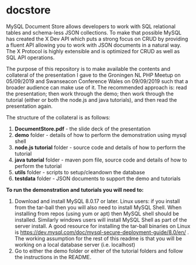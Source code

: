 # docstore
MySQL Document Store allows developers to work with SQL relational tables and schema-less JSON collections. To make that possible MySQL has created the X Dev API which puts a strong focus on CRUD by providing a fluent API allowing you to work with JSON documents in a natural way. The X Protocol is highly extensible and is optimized for CRUD as well as SQL API operations.

The purpose of this repository is to make available the contents and collateral of the presentation I gave to the Groningen NL PHP Meetup on 05/09/2019 and Swanseacon Conference Wales on 09/09/2019 such that a broader audience can make use of it. The recommended approach is: read the presentation; then work through the demo; then work through the tutorial (either or both the node.js and java tutorials), and then read the presentation again.  

The structure of the collateral is as follows:
1. **DocumentStore.pdf** - the slide deck of the presentation
2. **demo** folder - details of how to perform the demonstration using mysql shell
3. **node.js tutorial** folder - source code and details of how to perform the tutorial
4. **java tutorial** folder - maven pom file, source code and details of how to perform the tutorial
5. **utils** folder - scripts to setup/cleandown the database
6. **testdata** folder - JSON documents to support the demo and tutorials

**To run the demonstration and tutorials you will need to:**
1. Download and install MySQL 8.0.17 or later. Linux users: if you install from the tar-ball then you will also need to install MySQL Shell. When installing from repos (using yum or apt) then MySQL shell should be installed. Similarly windows users will install MySQL Shell as part of the server install. A good resource for installing the tar-ball binaries on Linux is https://dev.mysql.com/doc/mysql-secure-deployment-guide/8.0/en/ . The working assumption for the rest of this readme is that you will be working on a local database server (i.e. localhost)
2. Go to either the demo folder or either of the tutorial folders and follow the instructions in the README. 

